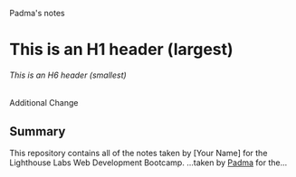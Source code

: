 Padma's notes
# This is an H1 header (largest)
###### This is an H6 header (smallest)

Additional Change

## Summary 

This repository contains all of the notes taken by [Your Name] for the Lighthouse Labs Web Development Bootcamp.
 ...taken by [Padma](https://github.com/padma2code) for the...